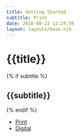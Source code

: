 ```yaml
---
title: Getting Started
subtitle: Print
date: 2018-08-22 12:24:50
layout: layouts/base.njk
---
```


<h1>{{title}}</h1>
{% if subtitle %} <h2>{{subtitle}}</h2>{% endif %}

<ul class="vf-list vf-list--inline">
  <li class="vf-list__item"><a href="/getting-started/print/" class="vf-list__link">Print</a></li>
  <li class="vf-list__item"><a href="/getting-started/digital/" class="vf-list__link">Digital</a></li>
</ul>
